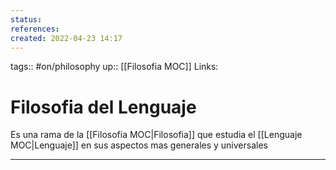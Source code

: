 ```yaml
---
status:
references:
created: 2022-04-23 14:17
---
```

tags:: #on/philosophy 
up:: [[Filosofia MOC]]
Links: 
# Filosofia del Lenguaje
Es una rama de la [[Filosofia MOC|Filosofia]] que estudia el [[Lenguaje MOC|Lenguaje]] en sus aspectos mas generales y universales
___
